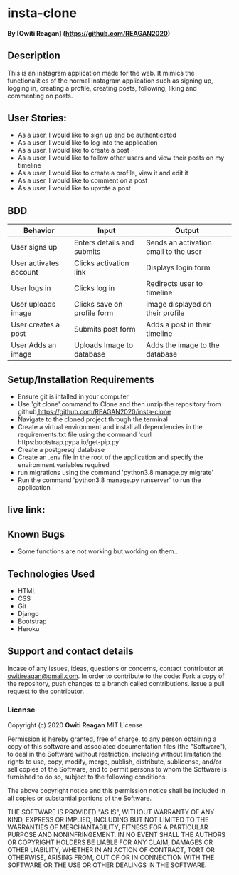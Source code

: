 # insta-clone

#### By **[Owiti Reagan]** (https://github.com/REAGAN2020)
## Description
This is an instagram application made for the web. It mimics the functionalities of the normal Instagram application such as signing up, logging in, creating a profile, creating posts, following, liking and commenting on posts.
## User Stories:
* As a user, I would like to sign up and be authenticated
* As a user, I would like to log into the application
* As a user, I would like to create a post
* As a user, I would like to follow other users and view their posts on my timeline
* As a user, I would like to create a profile, view it and edit it
* As a user, I would like to comment on a post
* As a user, I would like to upvote a post
## BDD
|Behavior                      |Input                       |Output
|------------------------------|----------------------------|----------------------------------------
|User signs up                 | Enters details and submits | Sends an activation email to the user
|User activates account        | Clicks activation link     | Displays login form
|User logs in                  | Clicks log in              | Redirects user to timeline
|User uploads image            | Clicks save on profile form| Image displayed on their profile
|User creates a post           | Submits post form          | Adds a post in their timeline
|User Adds an image            | Uploads Image to database  | Adds the image to the database
## Setup/Installation Requirements
* Ensure git is intalled in your computer
* Use 'git clone' command to Clone and then unzip the repository from github,https://github.com/REAGAN2020/insta-clone
* Navigate to the cloned project through the terminal
* Create a virtual environment and install all dependencies in the requirements.txt file using the command 'curl https:bootstrap.pypa.io/get-pip.py'
* Create a postgresql database
* Create an .env file in the root of the application and specify the environment variables required
* run migrations using the command 'python3.8 manage.py migrate'
* Run the command 'python3.8 manage.py runserver' to run the application

## live link:


## Known Bugs
* Some functions are not working but working on them..
## Technologies Used
* HTML
* CSS
* Git
* Django
* Bootstrap
* Heroku
## Support and contact details
Incase of any issues, ideas, questions or concerns, contact contributor at owitireagan@gmail.com.
In order to contribute to the code: Fork a copy of the repository, push changes to a branch called contributions. Issue a pull request to the contributor.
### License
Copyright (c) 2020 **Owiti Reagan**
MIT License

Permission is hereby granted, free of charge, to any person obtaining a copy
of this software and associated documentation files (the "Software"), to deal
in the Software without restriction, including without limitation the rights
to use, copy, modify, merge, publish, distribute, sublicense, and/or sell
copies of the Software, and to permit persons to whom the Software is
furnished to do so, subject to the following conditions:

The above copyright notice and this permission notice shall be included in all
copies or substantial portions of the Software.

THE SOFTWARE IS PROVIDED "AS IS", WITHOUT WARRANTY OF ANY KIND, EXPRESS OR
IMPLIED, INCLUDING BUT NOT LIMITED TO THE WARRANTIES OF MERCHANTABILITY,
FITNESS FOR A PARTICULAR PURPOSE AND NONINFRINGEMENT. IN NO EVENT SHALL THE
AUTHORS OR COPYRIGHT HOLDERS BE LIABLE FOR ANY CLAIM, DAMAGES OR OTHER
LIABILITY, WHETHER IN AN ACTION OF CONTRACT, TORT OR OTHERWISE, ARISING FROM,
OUT OF OR IN CONNECTION WITH THE SOFTWARE OR THE USE OR OTHER DEALINGS IN THE
SOFTWARE.
